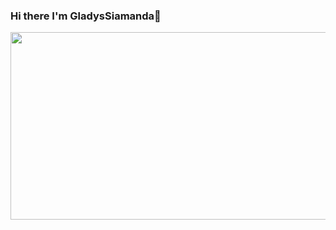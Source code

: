 ### Hi there I'm GladysSiamanda👋

<div align="center">
  <img src="https://giphy.com/gifs/YourTechConnect-tech-technology-your-connect-p1Z9gCY6vtaTOzjAhk" width="600" height="300"/>
</div>
<!--
**GladysSiamanda/GladysSiamanda** is a ✨ _special_ ✨ repository because its `README.md` (this file) appears on your GitHub profile.

Here are some ideas to get you started:

- 🔭 I’m currently working on ...
- 🌱 I’m currently learning ...
- 👯 I’m looking to collaborate on ...
- 🤔 I’m looking for help with ...
- 💬 Ask me about ...
- 📫 How to reach me: ...
- 😄 Pronouns: ...
- ⚡ Fun fact: ...
-->
